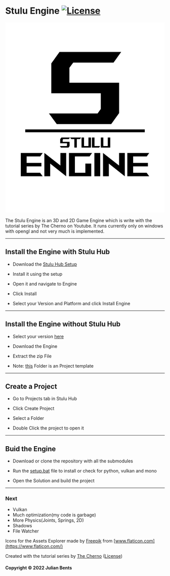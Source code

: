 # Stulu Engine [![License](https://img.shields.io/github/license/Stulu08/Sengine.svg)](https://github.com/Stulu08/SEngine/blob/master/LICENSE)

<p align="center">
  <picture>
     <source media="(prefers-color-scheme: dark)" srcset="https://raw.githubusercontent.com/stulu08/SEngine/main/Resources/Logo/PNG - Logo - White.png">
     <img width="600" height="600" src="https://raw.githubusercontent.com/stulu08/SEngine/main/Resources/Logo/PNG - Logo - Black.png">
  </picture>
</p>

The Stulu Engine is an 3D and 2D Game Engine which is write with the tutorial series by The Cherno on Youtube. It runs currently only on windows with opengl and not very much is implemented.

***
## Install the Engine with Stulu Hub

- Download the [Stulu Hub Setup](https://engine.stulu.de/download/hub/Stulu%20Hub%20Setup.exe)

- Install it using the setup

- Open it and navigate to Engine

- Click Install

- Select your Version and Platform and click Install Engine

***
## Install the Engine without Stulu Hub

- Select your version [here](https://engine.stulu.de/download/)

- Download the Engine

- Extract the zip File

- Note: [this](https://engine.stulu.de/download/default/) Folder is an Project template

***
## Create a Project

- Go to Projects tab in Stulu Hub

- Click Create Project

- Select a Folder

- Double Click the project to open it

***
## Buid the Engine

- Download or clone the repository with all the submodules

- Run the [setup.bat](https://github.com/stulu08/SEngine/blob/main/scripts/setup.bat) file to install or check for python, vulkan and mono

- Open the Solution and build the project


***
### Next
- Vulkan
- Much optimization(my code is garbage)
- More Physics(Joints, Springs, 2D)
- Shadows
- File Watcher


Icons for the Assets Explorer made by [Freepik](https://www.freepik.com) from [www.flaticon.com](https://www.flaticon.com/)

Created with the tutorial series by [The Cherno](https://www.youtube.com/playlist?list=PLlrATfBNZ98dC-V-N3m0Go4deliWHPFwT) ([License](https://github.com/TheCherno/Hazel/blob/master/LICENSE))
#### Copyright © 2022 Julian Bents
